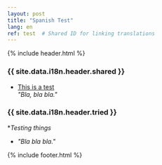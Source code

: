 ```yaml
---
layout: post
title: "Spanish Test"
lang: en
ref: test  # Shared ID for linking translations
---
```


{% include header.html %}

### {{ site.data.i18n.header.shared }}
- [This is a test](https://news.ycombinator.com/item?id=123)  
  *"Bla, bla bla."*

### {{ site.data.i18n.header.tried }}
**Testing things*  
- *"Bla bla bla."*

{% include footer.html %}
